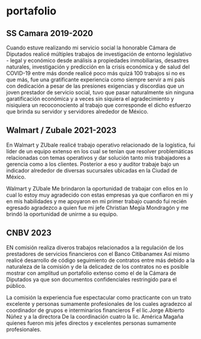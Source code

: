 # portafolio

## SS Camara  2019-2020
Cuando estuve realizando mi servicio social la honorable Cámara de Diputados realicé múltiples trabajos de investigación de entorno legislativo - legal y económico desde análisis a propiedades inmobiliarias, desastres naturales, investigación y predicción en la crisis económica y de salud del COVID-19 entre más donde realicé poco más quizá 100 trabajos si no es que más, fue una gratificante experiencia como siempre servir a mi país con dedicación a pesar de las presiones exigencias y discordias que un joven prestador de servicio social, tuvo que pasar naturalmente sin ninguna garatificación económica y a veces sin siquiera el agradecimiento y nisiquiera un recoconociento al trabajo que corresponde el dicho esfuerzo que brinda su servidor y servidores alrededor de México.

## Walmart / Zubale 2021-2023
En Walmart y ZUbale realicé trabajo operativo relacionado de la logística,  fui líder de un equipo extenso en los cual se tenían que resolver problemáticas relacionadas con temas operativos y dar solución tanto mis trabajadores a gerencia como a los clientes.
Posterior a eso y auditor trabaje bajo un indicador alrededor de diversas sucursales ubicadas en la Ciudad de México.

Walmart y ZUbale  Me brindaron la oportunidad de trabajar con ellos en lo cual lo estoy muy agradecido con estas empresas ya que confiaron en mi y en mis habilidades y me apoyaron en mi primer trabajo cuando fui recién egresado agradezco a quien fue mi jefe  Christian Megía Mondragón y me brindó la oportunidad de unirme a su equipo.

## CNBV 2023

EN comisión realiza diveros trabajos relacionados a la regulación de los prestadores de servicios financieros con el Banco Citibanamex Así mismo realicé desarrollo de código seguimiento de contratos entre más debido a la naturaleza de la comisión y de la delicadez de los contratos no es posible mostrar con amplitud un portafolio extenso como el de la Cámara de Diputados ya que son documentos confidenciales  restringido para el público.

La comisión la experiencia fue espectacular como practicante con un trato excelente y personas sumamente profesionales de los cuales agradezco al coordinador de grupos e interminarios financieros F el lic.Jorge Albierto Núñez y a la directora De la coordinación cuatro la lic. América Magaña quienes fueron mis jefes directos y excelentes personas sumamente profesionales.
